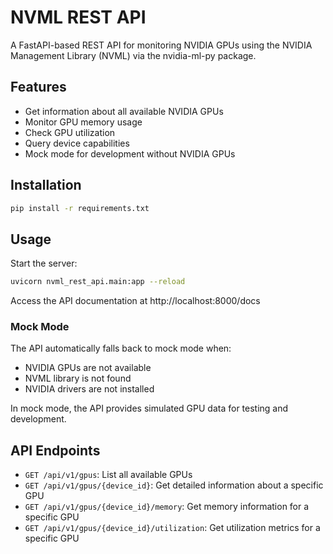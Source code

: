 # NVML REST API

A FastAPI-based REST API for monitoring NVIDIA GPUs using the NVIDIA Management Library (NVML) via the nvidia-ml-py package.

## Features

- Get information about all available NVIDIA GPUs
- Monitor GPU memory usage
- Check GPU utilization
- Query device capabilities
- Mock mode for development without NVIDIA GPUs

## Installation

```bash
pip install -r requirements.txt
```

## Usage

Start the server:

```bash
uvicorn nvml_rest_api.main:app --reload
```

Access the API documentation at http://localhost:8000/docs

### Mock Mode

The API automatically falls back to mock mode when:
- NVIDIA GPUs are not available
- NVML library is not found
- NVIDIA drivers are not installed

In mock mode, the API provides simulated GPU data for testing and development.

## API Endpoints

- `GET /api/v1/gpus`: List all available GPUs
- `GET /api/v1/gpus/{device_id}`: Get detailed information about a specific GPU
- `GET /api/v1/gpus/{device_id}/memory`: Get memory information for a specific GPU
- `GET /api/v1/gpus/{device_id}/utilization`: Get utilization metrics for a specific GPU
